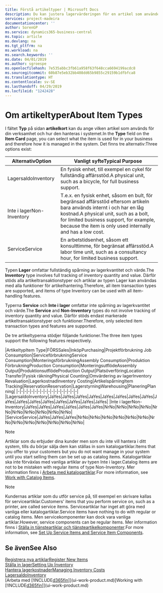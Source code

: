 ```yaml
---
title: Förstå artikeltyper | Microsoft Docs
description: Du kan justera lagervärderingen för en artikel som använder FIFO eller genomsnittliga värderingsprinciper, till exempel när artikelkostnader ändras av andra skäl än transaktioner.
services: project-madeira
documentationcenter: ''
author: SorenGP
ms.service: dynamics365-business-central
ms.topic: article
ms.devlang: na
ms.tgt_pltfrm: na
ms.workload: na
ms.search.keywords: ''
ms.date: 04/01/2019
ms.author: sgroespe
ms.openlocfilehash: 7e535abbc3fb61a958f63f648cca6694199acdc8
ms.sourcegitcommit: 60b87e5eb32bb408dd65b9855c29159b1dfbfca8
ms.translationtype: HT
ms.contentlocale: sv-SE
ms.lasthandoff: 04/29/2019
ms.locfileid: "1242428"
---
```

# <a name="about-item-types"></a><span data-ttu-id="a8298-103">Om artikeltyper</span><span class="sxs-lookup"><span data-stu-id="a8298-103">About Item Types</span></span>
<span data-ttu-id="a8298-104">I fältet **Typ** på sidan **artikelkort** kan du ange vilken artikel som används för din verksamhet och hur den hanteras i systemet.</span><span class="sxs-lookup"><span data-stu-id="a8298-104">In the **Type** field on the **Item Card** page, you can select what the item is used for in your business and therefore how it is managed in the system.</span></span> <span data-ttu-id="a8298-105">Det finns tre alternativ:</span><span class="sxs-lookup"><span data-stu-id="a8298-105">Three options exist:</span></span>

|<span data-ttu-id="a8298-106">Alternativ</span><span class="sxs-lookup"><span data-stu-id="a8298-106">Option</span></span>|<span data-ttu-id="a8298-107">Vanligt syfte</span><span class="sxs-lookup"><span data-stu-id="a8298-107">Typical Purpose</span></span>|
|------|-----------|
|<span data-ttu-id="a8298-108">Lagersaldo</span><span class="sxs-lookup"><span data-stu-id="a8298-108">Inventory</span></span>|<span data-ttu-id="a8298-109">En fysisk enhet, till exempel en cykel för fullständig affärsstöd.</span><span class="sxs-lookup"><span data-stu-id="a8298-109">A physical unit, such as a bicycle, for full business support.</span></span>|
|<span data-ttu-id="a8298-110">Inte i lager</span><span class="sxs-lookup"><span data-stu-id="a8298-110">Non-Inventory</span></span>|<span data-ttu-id="a8298-111">T.e.x. en fysisk enhet, såsom en bult, för begränsad affärsstöd eftersom artikeln bara används internt i och har en låg kostnad.</span><span class="sxs-lookup"><span data-stu-id="a8298-111">A physical unit, such as a bolt, for limited business support, for example, because the item is only used internally and has a low cost.</span></span>|
|<span data-ttu-id="a8298-112">Service</span><span class="sxs-lookup"><span data-stu-id="a8298-112">Service</span></span>|<span data-ttu-id="a8298-113">En arbetstidsenhet, såsom ett konsulttimme, för begränsat affärsstöd.</span><span class="sxs-lookup"><span data-stu-id="a8298-113">A labor time unit, such as a consultancy hour, for limited business support.</span></span>|

<span data-ttu-id="a8298-114">Typen **Lager** omfattar fullständig spårning av lagerkvantitet och värde.</span><span class="sxs-lookup"><span data-stu-id="a8298-114">The **Inventory** type involves full tracking of inventory quantity and value.</span></span> <span data-ttu-id="a8298-115">Därför stöds alla artikeltransaktionstyper och artiklar av typen Lager kan användas med alla funktioner för artikelhantering.</span><span class="sxs-lookup"><span data-stu-id="a8298-115">Therefore, all item transaction types are supported, and items of type Inventory can be used with all item-handling features.</span></span>

<span data-ttu-id="a8298-116">Typerna **Service** och **Inte i lager** omfattar inte spårning av lagerkvantitet och värde.</span><span class="sxs-lookup"><span data-stu-id="a8298-116">The **Service** and **Non-Inventory** types do not involve tracking of inventory quantity and value.</span></span> <span data-ttu-id="a8298-117">Därför stöds endast markerade artikeltransaktionstyper och funktioner.</span><span class="sxs-lookup"><span data-stu-id="a8298-117">Therefore, only selected item transaction types and features are supported.</span></span>

<span data-ttu-id="a8298-118">De tre artikeltyperna stödjer följande funktioner.</span><span class="sxs-lookup"><span data-stu-id="a8298-118">The three item types support the following features respectively.</span></span>

|<span data-ttu-id="a8298-119">Artikeltyp</span><span class="sxs-lookup"><span data-stu-id="a8298-119">Item Type</span></span>|<span data-ttu-id="a8298-120">FÖRS</span><span class="sxs-lookup"><span data-stu-id="a8298-120">Sales</span></span>|<span data-ttu-id="a8298-121">Inköp</span><span class="sxs-lookup"><span data-stu-id="a8298-121">Purchasing</span></span>|<span data-ttu-id="a8298-122">Projektförbrukning </span><span class="sxs-lookup"><span data-stu-id="a8298-122">Job Consumption</span></span>|<span data-ttu-id="a8298-123">Serviceförbrukning</span><span class="sxs-lookup"><span data-stu-id="a8298-123">Service Consumption</span></span>|<span data-ttu-id="a8298-124">Monteringsförbrukning</span><span class="sxs-lookup"><span data-stu-id="a8298-124">Assembly Consumption</span></span>|<span data-ttu-id="a8298-125">Produktion Förbrukning</span><span class="sxs-lookup"><span data-stu-id="a8298-125">Production Consumption</span></span>|<span data-ttu-id="a8298-126">Monteringsutflöde</span><span class="sxs-lookup"><span data-stu-id="a8298-126">Assembly Output</span></span>|<span data-ttu-id="a8298-127">Produktionsutflöde</span><span class="sxs-lookup"><span data-stu-id="a8298-127">Production Output</span></span>|<span data-ttu-id="a8298-128">Platsöverföring</span><span class="sxs-lookup"><span data-stu-id="a8298-128">Location Transfer</span></span>|<span data-ttu-id="a8298-129">Fysisk räkning</span><span class="sxs-lookup"><span data-stu-id="a8298-129">Physical Counting</span></span>|<span data-ttu-id="a8298-130">Omvärdering av lager</span><span class="sxs-lookup"><span data-stu-id="a8298-130">Inventory Revaluation</span></span>|<span data-ttu-id="a8298-131">Lagerkostnad</span><span class="sxs-lookup"><span data-stu-id="a8298-131">Inventory Costing</span></span>|<span data-ttu-id="a8298-132">Artikelspårning</span><span class="sxs-lookup"><span data-stu-id="a8298-132">Item Tracking</span></span>|<span data-ttu-id="a8298-133">Reservation</span><span class="sxs-lookup"><span data-stu-id="a8298-133">Reservation</span></span>|<span data-ttu-id="a8298-134">Lagerstyrning</span><span class="sxs-lookup"><span data-stu-id="a8298-134">Warehousing</span></span>|<span data-ttu-id="a8298-135">Planering</span><span class="sxs-lookup"><span data-stu-id="a8298-135">Planning</span></span>|
|-|-|-|-|-|-|-|-|-|-|-|-|-|-|-|-|-|-|
|<span data-ttu-id="a8298-136">Lagersaldo</span><span class="sxs-lookup"><span data-stu-id="a8298-136">Inventory</span></span>|<span data-ttu-id="a8298-137">Ja</span><span class="sxs-lookup"><span data-stu-id="a8298-137">Yes</span></span>|<span data-ttu-id="a8298-138">Ja</span><span class="sxs-lookup"><span data-stu-id="a8298-138">Yes</span></span>|<span data-ttu-id="a8298-139">Ja</span><span class="sxs-lookup"><span data-stu-id="a8298-139">Yes</span></span>|<span data-ttu-id="a8298-140">Ja</span><span class="sxs-lookup"><span data-stu-id="a8298-140">Yes</span></span>|<span data-ttu-id="a8298-141">Ja</span><span class="sxs-lookup"><span data-stu-id="a8298-141">Yes</span></span>|<span data-ttu-id="a8298-142">Ja</span><span class="sxs-lookup"><span data-stu-id="a8298-142">Yes</span></span>|<span data-ttu-id="a8298-143">Ja</span><span class="sxs-lookup"><span data-stu-id="a8298-143">Yes</span></span>|<span data-ttu-id="a8298-144">Ja</span><span class="sxs-lookup"><span data-stu-id="a8298-144">Yes</span></span>|<span data-ttu-id="a8298-145">Ja</span><span class="sxs-lookup"><span data-stu-id="a8298-145">Yes</span></span>|<span data-ttu-id="a8298-146">Ja</span><span class="sxs-lookup"><span data-stu-id="a8298-146">Yes</span></span>|<span data-ttu-id="a8298-147">Ja</span><span class="sxs-lookup"><span data-stu-id="a8298-147">Yes</span></span>|<span data-ttu-id="a8298-148">Ja</span><span class="sxs-lookup"><span data-stu-id="a8298-148">Yes</span></span>|<span data-ttu-id="a8298-149">Ja</span><span class="sxs-lookup"><span data-stu-id="a8298-149">Yes</span></span>|<span data-ttu-id="a8298-150">Ja</span><span class="sxs-lookup"><span data-stu-id="a8298-150">Yes</span></span>|<span data-ttu-id="a8298-151">Ja</span><span class="sxs-lookup"><span data-stu-id="a8298-151">Yes</span></span>|<span data-ttu-id="a8298-152">Ja</span><span class="sxs-lookup"><span data-stu-id="a8298-152">Yes</span></span>|
|<span data-ttu-id="a8298-153">Inte i lager</span><span class="sxs-lookup"><span data-stu-id="a8298-153">Non-Inventory</span></span>|<span data-ttu-id="a8298-154">Ja</span><span class="sxs-lookup"><span data-stu-id="a8298-154">Yes</span></span>|<span data-ttu-id="a8298-155">Ja</span><span class="sxs-lookup"><span data-stu-id="a8298-155">Yes</span></span>|<span data-ttu-id="a8298-156">Ja</span><span class="sxs-lookup"><span data-stu-id="a8298-156">Yes</span></span>|<span data-ttu-id="a8298-157">Ja</span><span class="sxs-lookup"><span data-stu-id="a8298-157">Yes</span></span>|<span data-ttu-id="a8298-158">Ja</span><span class="sxs-lookup"><span data-stu-id="a8298-158">Yes</span></span>|<span data-ttu-id="a8298-159">Ja</span><span class="sxs-lookup"><span data-stu-id="a8298-159">Yes</span></span>|<span data-ttu-id="a8298-160">Nr</span><span class="sxs-lookup"><span data-stu-id="a8298-160">No</span></span>|<span data-ttu-id="a8298-161">Nr</span><span class="sxs-lookup"><span data-stu-id="a8298-161">No</span></span>|<span data-ttu-id="a8298-162">Nr</span><span class="sxs-lookup"><span data-stu-id="a8298-162">No</span></span>|<span data-ttu-id="a8298-163">Nr</span><span class="sxs-lookup"><span data-stu-id="a8298-163">No</span></span>|<span data-ttu-id="a8298-164">Nr</span><span class="sxs-lookup"><span data-stu-id="a8298-164">No</span></span>|<span data-ttu-id="a8298-165">Nr</span><span class="sxs-lookup"><span data-stu-id="a8298-165">No</span></span>|<span data-ttu-id="a8298-166">Nr</span><span class="sxs-lookup"><span data-stu-id="a8298-166">No</span></span>|<span data-ttu-id="a8298-167">Nr</span><span class="sxs-lookup"><span data-stu-id="a8298-167">No</span></span>|<span data-ttu-id="a8298-168">Nr</span><span class="sxs-lookup"><span data-stu-id="a8298-168">No</span></span>|<span data-ttu-id="a8298-169">Nr</span><span class="sxs-lookup"><span data-stu-id="a8298-169">No</span></span>|
|<span data-ttu-id="a8298-170">Service</span><span class="sxs-lookup"><span data-stu-id="a8298-170">Service</span></span>|<span data-ttu-id="a8298-171">Ja</span><span class="sxs-lookup"><span data-stu-id="a8298-171">Yes</span></span>|<span data-ttu-id="a8298-172">Ja</span><span class="sxs-lookup"><span data-stu-id="a8298-172">Yes</span></span>|<span data-ttu-id="a8298-173">Ja</span><span class="sxs-lookup"><span data-stu-id="a8298-173">Yes</span></span>|<span data-ttu-id="a8298-174">Nr</span><span class="sxs-lookup"><span data-stu-id="a8298-174">No</span></span>|<span data-ttu-id="a8298-175">Nr</span><span class="sxs-lookup"><span data-stu-id="a8298-175">No</span></span>|<span data-ttu-id="a8298-176">Nr</span><span class="sxs-lookup"><span data-stu-id="a8298-176">No</span></span>|<span data-ttu-id="a8298-177">Nr</span><span class="sxs-lookup"><span data-stu-id="a8298-177">No</span></span>|<span data-ttu-id="a8298-178">Nr</span><span class="sxs-lookup"><span data-stu-id="a8298-178">No</span></span>|<span data-ttu-id="a8298-179">Nr</span><span class="sxs-lookup"><span data-stu-id="a8298-179">No</span></span>|<span data-ttu-id="a8298-180">Nr</span><span class="sxs-lookup"><span data-stu-id="a8298-180">No</span></span>|<span data-ttu-id="a8298-181">Nr</span><span class="sxs-lookup"><span data-stu-id="a8298-181">No</span></span>|<span data-ttu-id="a8298-182">Nr</span><span class="sxs-lookup"><span data-stu-id="a8298-182">No</span></span>|<span data-ttu-id="a8298-183">Nr</span><span class="sxs-lookup"><span data-stu-id="a8298-183">No</span></span>|<span data-ttu-id="a8298-184">Nr</span><span class="sxs-lookup"><span data-stu-id="a8298-184">No</span></span>|<span data-ttu-id="a8298-185">Nr</span><span class="sxs-lookup"><span data-stu-id="a8298-185">No</span></span>|<span data-ttu-id="a8298-186">Nr</span><span class="sxs-lookup"><span data-stu-id="a8298-186">No</span></span>|

> [!NOTE]
> <span data-ttu-id="a8298-187">Artiklar som du erbjuder dina kunder men som du inte vill hantera i ditt system, tills du börjar sälja dem kan ställas in som katalogartiklar.</span><span class="sxs-lookup"><span data-stu-id="a8298-187">Items that you offer to your customers but you do not want manage in your system until you start selling them can be set up as catalog items.</span></span> <span data-ttu-id="a8298-188">Katalogartiklar ska inte förväxlas med vanliga artiklar av typen Inte i lager.</span><span class="sxs-lookup"><span data-stu-id="a8298-188">Catalog items are not to be mistaken with regular items of type Non-Inventory.</span></span> <span data-ttu-id="a8298-189">Mer information finns i [Arbeta med katalogartiklar](inventory-how-work-nonstock-items.md).</span><span class="sxs-lookup"><span data-stu-id="a8298-189">For more information, see [Work with Catalog Items](inventory-how-work-nonstock-items.md).</span></span>

> [!NOTE]
> <span data-ttu-id="a8298-190">Kundernas artiklar som du utför service på, till exempel en skrivare kallas för serviceartiklar.</span><span class="sxs-lookup"><span data-stu-id="a8298-190">Customers' items that you perform service on, such as a printer, are called service items.</span></span> <span data-ttu-id="a8298-191">Serviceartiklar har inget att göra med vanliga eller katalogartiklar.</span><span class="sxs-lookup"><span data-stu-id="a8298-191">Service items have nothing to do with regular or catalog items.</span></span> <span data-ttu-id="a8298-192">Men servicekomponenter kan dock vara vanliga artiklar.</span><span class="sxs-lookup"><span data-stu-id="a8298-192">However, service components can be regular items.</span></span> <span data-ttu-id="a8298-193">Mer information finns i [Ställa in tjänsteartiklar och tjänsteartikelkomponenter](service-how-setup-service-items.md).</span><span class="sxs-lookup"><span data-stu-id="a8298-193">For more information, see [Set Up Service Items and Service Item Components](service-how-setup-service-items.md).</span></span>

## <a name="see-also"></a><span data-ttu-id="a8298-194">Se även</span><span class="sxs-lookup"><span data-stu-id="a8298-194">See Also</span></span>
[<span data-ttu-id="a8298-195">Registrera nya artiklar</span><span class="sxs-lookup"><span data-stu-id="a8298-195">Register New Items</span></span>](inventory-how-register-new-items.md)  
[<span data-ttu-id="a8298-196">Ställa in lager</span><span class="sxs-lookup"><span data-stu-id="a8298-196">Setting Up Inventory</span></span>](inventory-setup-inventory.md)  
[<span data-ttu-id="a8298-197">Hantera lagerkostnader</span><span class="sxs-lookup"><span data-stu-id="a8298-197">Managing Inventory Costs</span></span>](finance-manage-inventory-costs.md)  
[<span data-ttu-id="a8298-198">Lagersaldo</span><span class="sxs-lookup"><span data-stu-id="a8298-198">Inventory</span></span>](inventory-manage-inventory.md)  
<span data-ttu-id="a8298-199">[Arbeta med [!INCLUDE[d365fin](includes/d365fin_md.md)]](ui-work-product.md)</span><span class="sxs-lookup"><span data-stu-id="a8298-199">[Working with [!INCLUDE[d365fin](includes/d365fin_md.md)]](ui-work-product.md)</span></span>
